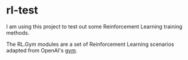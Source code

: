 # rl-test

I am using this project to test out some Reinforcement Learning training methods.

The RL.Gym modules are a set of Reinforcement Learning scenarios adapted from OpenAI's [gym](https://github.com/openai/gym).
